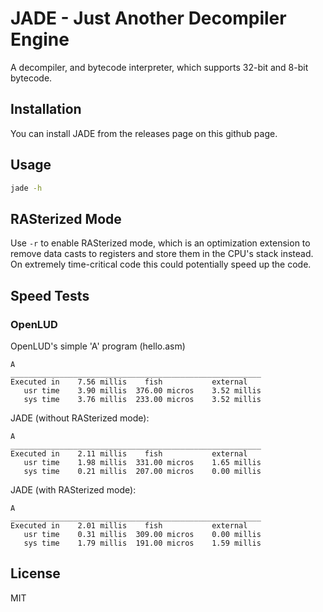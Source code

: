 # JADE - Just Another Decompiler Engine

A decompiler, and bytecode interpreter, which supports 32-bit and 8-bit
bytecode.

## Installation

You can install JADE from the releases page on this github page.

## Usage

```bash
jade -h
```

## RASterized Mode

Use `-r` to enable RASterized mode, which is an optimization extension to remove
data casts to registers and store them in the CPU's stack instead. On
extremely time-critical code this could potentially speed up the code.

## Speed Tests

### OpenLUD

OpenLUD's simple 'A' program (hello.asm)

```
A
________________________________________________________
Executed in    7.56 millis    fish           external
   usr time    3.90 millis  376.00 micros    3.52 millis
   sys time    3.76 millis  233.00 micros    3.52 millis
```

JADE (without RASterized mode):

```
A
________________________________________________________
Executed in    2.11 millis    fish           external
   usr time    1.98 millis  331.00 micros    1.65 millis
   sys time    0.21 millis  207.00 micros    0.00 millis
```

JADE (with RASterized mode):

```
A
________________________________________________________
Executed in    2.01 millis    fish           external
   usr time    0.31 millis  309.00 micros    0.00 millis
   sys time    1.79 millis  191.00 micros    1.59 millis
```

## License

MIT
